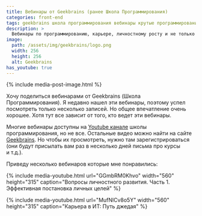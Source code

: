 ```yaml
---
title: Вебинары от Geekbrains (ранее Школа Программирования)
categories: front-end
tags: geekbrains школа программирования вебинары крутые программирование
description: >
  Вебинары по программированию, карьере, личностному росту и не только от Geekbrains (Школа Программирования).
image:
  path: /assets/img/geekbrains/logo.png
  width: 256
  height: 256
  alt: Geekbrains
has_youtube: true
---
```


{% include media-post-image.html %}

Хочу поделиться вебинарами от Geekbrains (Школа Программирования). Я недавно нашел эти вебинары, поэтому успел посмотреть только несколько записей. Но общее впечатление очень хорошее. Хотя тут все зависит от того, кто ведет эти вебинары.

Многие вебинары доступны на <a href="https://youtube.com/user/progliveru/videos">Youtube канале</a> школы программирования, но не все. Остальные видео можно найти на сайте <a href="https://geekbrains.ru/events">Geekbrains</a>. Но чтобы их просмотреть, нужно там зарегистрироваться (они будут присылать вам раз в несколько дней письма про курсы и т.д.).

Приведу несколько вебинаров которые мне понравились:

{%
	include media-youtube.html
	url="GGmbRM0Khvo"
	width="560"
	height="315"
	caption="Вопросы личностного развития. Часть 1. Эффективная постановка личных целей"
%}

{%
	include media-youtube.html
	url="MufNlCv8o5Y"
	width="560"
	height="315"
	caption="Карьера в ИТ: Путь джедая"
%}
